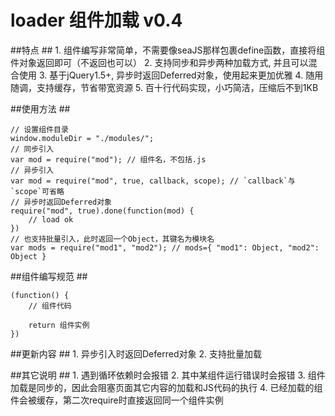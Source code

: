 
loader 组件加载 v0.4
====================

##特点 ##
	1. 组件编写非常简单，不需要像seaJS那样包裹define函数，直接将组件对象返回即可（不返回也可以）
	2. 支持同步和异步两种加载方式, 并且可以混合使用
	3. 基于jQuery1.5+, 异步时返回Deferred对象，使用起来更加优雅
	4. 随用随调，支持缓存，节省带宽资源
	5. 百十行代码实现，小巧简洁，压缩后不到1KB

##使用方法 ##

	// 设置组件目录
	window.moduleDir = "./modules/"; 
	// 同步引入
	var mod = require("mod"); // 组件名，不包括.js
	// 异步引入
	var mod = require("mod", true, callback, scope); // `callback`与`scope`可省略
	// 异步时返回Deferred对象
	require("mod", true).done(function(mod) {
		// load ok
	})
	// 也支持批量引入，此时返回一个Object，其键名为模块名
	var mods = require("mod1", "mod2"); // mods={ "mod1": Object, "mod2": Object }

##组件编写规范 ##

	(function() {
		// 组件代码

		return 组件实例
	})
		
##更新内容 ##
	1. 异步引入时返回Deferred对象
	2. 支持批量加载
	
##其它说明 ##
	1. 遇到循环依赖时会报错
	2. 其中某组件运行错误时会报错
	3. 组件加载是同步的，因此会阻塞页面其它内容的加载和JS代码的执行
	4. 已经加载的组件会被缓存，第二次require时直接返回同一个组件实例
